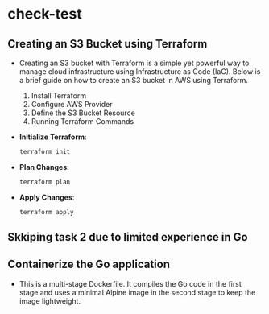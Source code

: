 # check-test
## Creating an S3 Bucket using Terraform
- Creating an S3 bucket with Terraform is a simple yet powerful way to manage cloud infrastructure using Infrastructure as Code (IaC). Below is a brief guide on how to create an S3 bucket in AWS using Terraform.
    1. Install Terraform
    2. Configure AWS Provider
    3. Define the S3 Bucket Resource
    4. Running Terraform Commands

 - **Initialize Terraform**:
    ```bash
    terraform init
    ```

  - **Plan Changes**:
    ```bash
    terraform plan
    ```

  - **Apply Changes**:
    ```bash
    terraform apply
    ```
## Skkiping task 2 due to limited experience in Go

## Containerize the Go application
- This is a multi-stage Dockerfile. It compiles the Go code in the first stage and uses a minimal Alpine image in the second stage to keep the image lightweight.